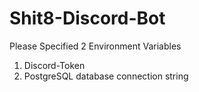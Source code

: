 # Shit8-Discord-Bot

Please Specified 2 Environment Variables
1. Discord-Token
2. PostgreSQL database connection string